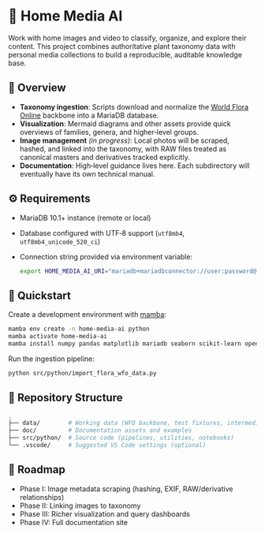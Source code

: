 # 🌿 Home Media AI

Work with home images and video to classify, organize, and explore their content.
This project combines authoritative plant taxonomy data with personal media collections to build a reproducible, auditable knowledge base.

## 📖 Overview

- **Taxonomy ingestion**: Scripts download and normalize the [World Flora Online](https://www.worldfloraonline.org/) backbone into a MariaDB database.
- **Visualization**: Mermaid diagrams and other assets provide quick overviews of families, genera, and higher‑level groups.
- **Image management** *(in progress)*: Local photos will be scraped, hashed, and linked into the taxonomy, with RAW files treated as canonical masters and derivatives tracked explicitly.
- **Documentation**: High‑level guidance lives here. Each subdirectory will eventually have its own technical manual.

## ⚙️ Requirements

- MariaDB 10.1+ instance (remote or local)
- Database configured with UTF‑8 support (`utf8mb4`, `utf8mb4_unicode_520_ci`)
- Connection string provided via environment variable:

  ```sh
  export HOME_MEDIA_AI_URI="mariadb+mariadbconnector://user:password@host:port/dbname"
  ```

## 🚀 Quickstart

Create a development environment with [mamba](https://mamba.readthedocs.io/):

```sh
mamba env create -n home-media-ai python
mamba activate home-media-ai
mamba install numpy pandas matplotlib mariadb seaborn scikit-learn opencv pillow sqlalchemy jupyterlab
```

Run the ingestion pipeline:

```sh
python src/python/import_flora_wfo_data.py
```

## 📂 Repository Structure

```sh
.
├── data/        # Working data (WFO backbone, test fixtures, intermediate files)
├── doc/         # Documentation assets and examples
├── src/python/  # Source code (pipelines, utilities, notebooks)
└── .vscode/     # Suggested VS Code settings (optional)
```

## 🔮 Roadmap

- Phase I: Image metadata scraping (hashing, EXIF, RAW/derivative relationships)
- Phase II: Linking images to taxonomy
- Phase III: Richer visualization and query dashboards
- Phase IV: Full documentation site
